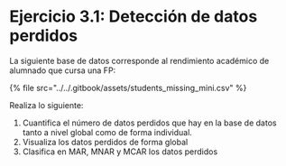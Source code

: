 # Ejercicio 3.1: Detección de datos perdidos

La siguiente base de datos corresponde al rendimiento académico de alumnado que cursa una FP:&#x20;

{% file src="../../.gitbook/assets/students_missing_mini.csv" %}

Realiza lo siguiente:

1. Cuantifica el número de datos perdidos que hay en la base de datos tanto a nivel global como de forma individual.
2. Visualiza los datos perdidos de forma global
3. Clasifica en MAR, MNAR y MCAR los datos perdidos

